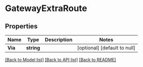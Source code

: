 # GatewayExtraRoute

## Properties
Name | Type | Description | Notes
------------ | ------------- | ------------- | -------------
**Via** | **string** |  | [optional] [default to null]

[[Back to Model list]](../README.md#documentation-for-models) [[Back to API list]](../README.md#documentation-for-api-endpoints) [[Back to README]](../README.md)

